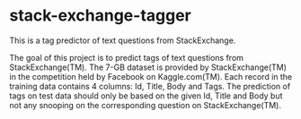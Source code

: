 stack-exchange-tagger
=====================

This is a tag predictor of text questions from StackExchange.

The goal of this project is to predict tags of text questions from StackExchange(TM). The 7-GB dataset is provided by StackExchange(TM) in the competition held by Facebook on Kaggle.com(TM). Each record in the training data contains 4 columns: Id, Title, Body and Tags. The prediction of tags on test data should only be based on the given Id, Title and Body but not any snooping on the corresponding question on StackExchange(TM).
